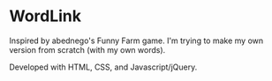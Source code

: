 # WordLink

Inspired by abednego's Funny Farm game. I'm trying to make my own version from scratch (with my own words).

Developed with HTML, CSS, and Javascript/jQuery.
